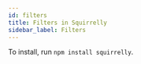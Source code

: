```yaml
---
id: filters
title: Filters in Squirrelly
sidebar_label: Filters
---
```


To install, run `npm install squirrelly`.